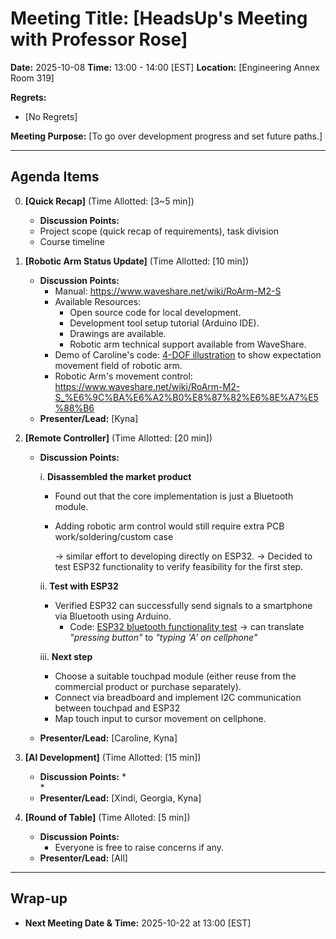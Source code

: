 # Meeting Title: [HeadsUp's Meeting with Professor Rose]

**Date:** 2025-10-08
**Time:** 13:00 - 14:00 [EST]
**Location:** [Engineering Annex Room 319]

**Regrets:**
* [No Regrets]

**Meeting Purpose:**
[To go over development progress and set future paths.]

---

## Agenda Items
0.  **[Quick Recap]** (Time Allotted: [3~5 min])
    *   **Discussion Points:**
    *   Project scope (quick recap of requirements), task division
    *   Course timeline

1.  **[Robotic Arm Status Update]** (Time Allotted: [10 min])
    *   **Discussion Points:**
        *   Manual: <https://www.waveshare.net/wiki/RoArm-M2-S>
        *   Available Resources:
            *   Open source code for local development.
            *   Development tool setup tutorial (Arduino IDE).
            *   Drawings are available.
            *   Robotic arm technical support available from WaveShare.
        *   Demo of Caroline's code: [4-DOF illustration](/Code/arm4dof_test.py) to show expectation movement field of robotic arm.
        *   Robotic Arm's movement control: <https://www.waveshare.net/wiki/RoArm-M2-S_%E6%9C%BA%E6%A2%B0%E8%87%82%E6%8E%A7%E5%88%B6>
    *   **Presenter/Lead:** [Kyna]

2.  **[Remote Controller]** (Time Allotted: [20 min])
    *   **Discussion Points:**

        i. **Disassembled the market product**
        - Found out that the core implementation is just a Bluetooth module.
        - Adding robotic arm control would still require extra PCB work/soldering/custom case

           -> similar effort to developing directly on ESP32. → Decided to test ESP32 functionality to verify feasibility for the first step.

        ii. **Test with ESP32**
        - Verified ESP32 can successfully send signals to a smartphone via Bluetooth using Arduino.
          * Code: [ESP32 bluetooth functionality test](/Code/ESP32_BLTconnect_test.ino) -> can translate _"pressing button"_ to _"typing 'A' on cellphone"_

        iii. **Next step**
        - Choose a suitable touchpad module (either reuse from the commercial product or purchase separately).
        - Connect via breadboard and implement I2C communication between touchpad and ESP32
        - Map touch input to cursor movement on cellphone.

    *   **Presenter/Lead:** [Caroline, Kyna]

3.  **[AI Development]** (Time Allotted: [15 min])
    *   **Discussion Points:**
        *   
        *   
    *   **Presenter/Lead:** [Xindi, Georgia, Kyna]

4.  **[Round of Table]** (Time Alloted: [5 min])
    *   **Discussion Points:**
        *   Everyone is free to raise concerns if any.
    *   **Presenter/Lead:** [All]


---
<!--
## Action Items

*   **[Action Item 1 Description]**
    *   **Assigned To:** [Name]
    *   **Due Date:** YYYY-MM-DD

*   **[Action Item 2 Description]**
    *   **Assigned To:** [Name]
    *   **Due Date:** YYYY-MM-DD

---
-->

## Wrap-up

*   **Next Meeting Date & Time:** 2025-10-22 at 13:00 [EST]
<!--
*   **Future Agenda Items/Parking Lot:**
    *   [Item 1 for future discussion]
    *   [Item 2 for future discussion]
-->
